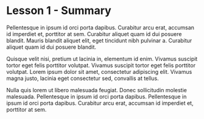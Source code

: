 # Lesson 1 - Summary

Pellentesque in ipsum id orci porta dapibus. Curabitur arcu erat, accumsan id imperdiet et, porttitor at sem. Curabitur aliquet quam id dui posuere blandit. Mauris blandit aliquet elit, eget tincidunt nibh pulvinar a. Curabitur aliquet quam id dui posuere blandit.

Quisque velit nisi, pretium ut lacinia in, elementum id enim. Vivamus suscipit tortor eget felis porttitor volutpat. Vivamus suscipit tortor eget felis porttitor volutpat. Lorem ipsum dolor sit amet, consectetur adipiscing elit. Vivamus magna justo, lacinia eget consectetur sed, convallis at tellus.

Nulla quis lorem ut libero malesuada feugiat. Donec sollicitudin molestie malesuada. Pellentesque in ipsum id orci porta dapibus. Pellentesque in ipsum id orci porta dapibus. Curabitur arcu erat, accumsan id imperdiet et, porttitor at sem.

